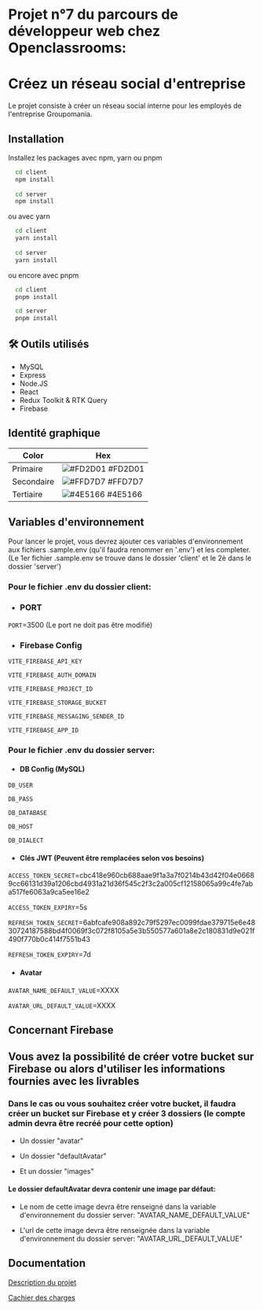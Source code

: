 
# Projet n°7 du parcours de développeur web chez Openclassrooms:
# Créez un réseau social d'entreprise

Le projet consiste à créer un réseau social interne pour les employés de l'entreprise Groupomania.

## Installation

Installez les packages avec npm, yarn ou pnpm

```bash
  cd client
  npm install
  
  cd server
  npm install
```

ou avec yarn

```bash
  cd client
  yarn install
  
  cd server
  yarn install
```

ou encore avec pnpm

```bash
  cd client
  pnpm install

  cd server
  pnpm install
```
    
## 🛠 Outils utilisés

* MySQL
* Express
* Node.JS
* React
* Redux Toolkit & RTK Query
* Firebase

## Identité graphique

| Color             | Hex                                                                |
| ----------------- | ------------------------------------------------------------------ |
| Primaire | ![#FD2D01](https://via.placeholder.com/10/FD2D01?text=+) #FD2D01 |
| Secondaire | ![#FFD7D7](https://via.placeholder.com/10/FFD7D7?text=+) #FFD7D7 |
| Tertiaire | ![#4E5166](https://via.placeholder.com/10/4E5166?text=+) #4E5166 |


## Variables d'environnement

Pour lancer le projet, vous devrez ajouter ces variables d'environnement aux fichiers .sample.env (qu'il faudra renommer en '.env') et les completer. (Le 1er fichier .sample.env se trouve dans le dossier 'client' et le 2è dans le dossier 'server')

### Pour le fichier .env du dossier client:

* ### PORT

`PORT`=3500 (Le port ne doit pas être modifié)

* ### Firebase Config

`VITE_FIREBASE_API_KEY`

`VITE_FIREBASE_AUTH_DOMAIN`

`VITE_FIREBASE_PROJECT_ID`

`VITE_FIREBASE_STORAGE_BUCKET`

`VITE_FIREBASE_MESSAGING_SENDER_ID`

`VITE_FIREBASE_APP_ID`


### Pour le fichier .env du dossier server:

* #### DB Config (MySQL)

`DB_USER`

`DB_PASS`

`DB_DATABASE`

`DB_HOST`

`DB_DIALECT`


* #### Clés JWT (Peuvent être remplacées selon vos besoins)

`ACCESS_TOKEN_SECRET`=cbc418e960cb688aae9f1a3a7f0214b43d42f04e06689cc66131d39a1206cbd4931a21d36f545c2f3c2a005cf12158065a99c4fe7aba517fe6063a9ca5ee16e2

`ACCESS_TOKEN_EXPIRY`=5s

`REFRESH_TOKEN_SECRET`=6abfcafe908a892c79f5297ec0099fdae379715e6e4830724187588bd4f0069f3c072f8105a5e3b550577a601a8e2c180831d9e021f490f770b0c414f7551b43

`REFRESH_TOKEN_EXPIRY`=7d

* #### Avatar

`AVATAR_NAME_DEFAULT_VALUE`=XXXX

`AVATAR_URL_DEFAULT_VALUE`=XXXX


## Concernant Firebase

## Vous avez la possibilité de créer votre bucket sur Firebase ou alors d'utiliser les informations fournies avec les livrables

### Dans le cas ou vous souhaitez créer votre bucket, il faudra créer un bucket sur Firebase et y créer 3 dossiers (le compte admin devra être recréé pour cette option)

* Un dossier "avatar"

* Un dossier "defaultAvatar"

* Et un dossier "images"

#### Le dossier defaultAvatar devra contenir une image par défaut:

* Le nom de cette image devra être renseigné dans la variable d'environnement du dossier server: "AVATAR_NAME_DEFAULT_VALUE"

* L'url de cette image devra être renseignée dans la variable d'environnement du dossier server: "AVATAR_URL_DEFAULT_VALUE"


## Documentation

[Description du projet](https://course.oc-static.com/projects/DWJ_FR_P7/DW+P7+28-09-2022+Sce%CC%81nario.pdf)

[Cachier des charges](https://course.oc-static.com/projects/DWJ_FR_P7/Cahier+des+charges+Groupomania.pdf)

